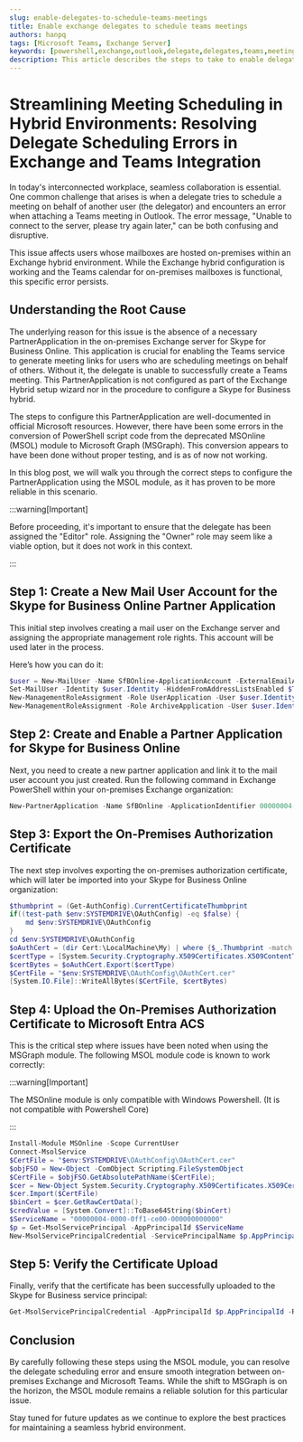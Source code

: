 ```yaml
---
slug: enable-delegates-to-schedule-teams-meetings
title: Enable exchange delegates to schedule teams meetings
authors: hanpq
tags: [Microsoft Teams, Exchange Server]
keywords: [powershell,exchange,outlook,delegate,delegates,teams,meeting,office365]
description: This article describes the steps to take to enable delegates to schedule teams meetings.
---
```


<div class="fb-share-button"
data-href="https://getps.dev/blog/enable-delegates-to-schedule-teams-meetings"
data-layout="button"
data-size="small">
</div>

# Streamlining Meeting Scheduling in Hybrid Environments: Resolving Delegate Scheduling Errors in Exchange and Teams Integration

In today's interconnected workplace, seamless collaboration is essential. One common challenge that arises is when a delegate tries to schedule a meeting on behalf of another user (the delegator) and encounters an error when attaching a Teams meeting in Outlook. The error message, "Unable to connect to the server, please try again later," can be both confusing and disruptive.

This issue affects users whose mailboxes are hosted on-premises within an Exchange hybrid environment. While the Exchange hybrid configuration is working and the Teams calendar for on-premises mailboxes is functional, this specific error persists.

## Understanding the Root Cause

The underlying reason for this issue is the absence of a necessary PartnerApplication in the on-premises Exchange server for Skype for Business Online. This application is crucial for enabling the Teams service to generate meeting links for users who are scheduling meetings on behalf of others. Without it, the delegate is unable to successfully create a Teams meeting. This PartnerApplication is not configured as part of the Exchange Hybrid setup wizard nor in the procedure to configure a Skype for Business hybrid.

The steps to configure this PartnerApplication are well-documented in official Microsoft resources. However, there have been some errors in the conversion of PowerShell script code from the deprecated MSOnline (MSOL) module to Microsoft Graph (MSGraph). This conversion appears to have been done without proper testing, and is as of now not working.

In this blog post, we will walk you through the correct steps to configure the PartnerApplication using the MSOL module, as it has proven to be more reliable in this scenario.

:::warning[Important]

Before proceeding, it's important to ensure that the delegate has been assigned the "Editor" role. Assigning the "Owner" role may seem like a viable option, but it does not work in this context.

:::

## Step 1: Create a New Mail User Account for the Skype for Business Online Partner Application

This initial step involves creating a mail user on the Exchange server and assigning the appropriate management role rights. This account will be used later in the process.

Here’s how you can do it:

```powershell
$user = New-MailUser -Name SfBOnline-ApplicationAccount -ExternalEmailAddress SfBOnline-ApplicationAccount@casiad.com
Set-MailUser -Identity $user.Identity -HiddenFromAddressListsEnabled $True
New-ManagementRoleAssignment -Role UserApplication -User $user.Identity
New-ManagementRoleAssignment -Role ArchiveApplication -User $user.Identity
```

## Step 2: Create and Enable a Partner Application for Skype for Business Online

Next, you need to create a new partner application and link it to the mail user account you just created. Run the following command in Exchange PowerShell within your on-premises Exchange organization:

```powershell
New-PartnerApplication -Name SfBOnline -ApplicationIdentifier 00000004-0000-0ff1-ce00-000000000000 -Enabled $True -LinkedAccount $user.Identity
```

## Step 3: Export the On-Premises Authorization Certificate

The next step involves exporting the on-premises authorization certificate, which will later be imported into your Skype for Business Online organization:

```powershell
$thumbprint = (Get-AuthConfig).CurrentCertificateThumbprint
if((test-path $env:SYSTEMDRIVE\OAuthConfig) -eq $false) {
    md $env:SYSTEMDRIVE\OAuthConfig
}
cd $env:SYSTEMDRIVE\OAuthConfig
$oAuthCert = (dir Cert:\LocalMachine\My) | where {$_.Thumbprint -match $thumbprint}
$certType = [System.Security.Cryptography.X509Certificates.X509ContentType]::Cert
$certBytes = $oAuthCert.Export($certType)
$CertFile = "$env:SYSTEMDRIVE\OAuthConfig\OAuthCert.cer"
[System.IO.File]::WriteAllBytes($CertFile, $certBytes)
```

## Step 4: Upload the On-Premises Authorization Certificate to Microsoft Entra ACS

This is the critical step where issues have been noted when using the MSGraph module. The following MSOL module code is known to work correctly:

:::warning[Important]

The MSOnline module is only compatible with Windows Powershell. (It is not compatible with Powershell Core)

:::

```powershell
Install-Module MSOnline -Scope CurrentUser
Connect-MsolService
$CertFile = "$env:SYSTEMDRIVE\OAuthConfig\OAuthCert.cer"
$objFSO = New-Object -ComObject Scripting.FileSystemObject
$CertFile = $objFSO.GetAbsolutePathName($CertFile);
$cer = New-Object System.Security.Cryptography.X509Certificates.X509Certificate
$cer.Import($CertFile)
$binCert = $cer.GetRawCertData();
$credValue = [System.Convert]::ToBase64String($binCert)
$ServiceName = "00000004-0000-0ff1-ce00-000000000000"
$p = Get-MsolServicePrincipal -AppPrincipalId $ServiceName
New-MsolServicePrincipalCredential -ServicePrincipalName $p.AppPrincipalId -Type Asymmetric -Usage Verify -Value $credValue
```

## Step 5: Verify the Certificate Upload

Finally, verify that the certificate has been successfully uploaded to the Skype for Business service principal:

```powershell
Get-MsolServicePrincipalCredential -AppPrincipalId $p.AppPrincipalId -ReturnKeyValues $true | select *
```

## Conclusion
By carefully following these steps using the MSOL module, you can resolve the delegate scheduling error and ensure smooth integration between on-premises Exchange and Microsoft Teams. While the shift to MSGraph is on the horizon, the MSOL module remains a reliable solution for this particular issue.

Stay tuned for future updates as we continue to explore the best practices for maintaining a seamless hybrid environment.

<Comments />
